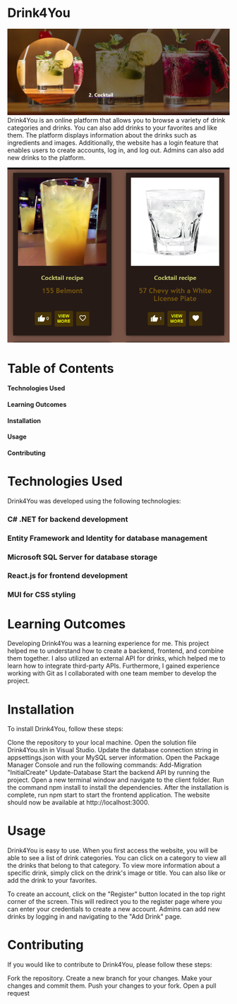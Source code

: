 # Drink4You
![CategotyExample](https://github.com/Mishanschi/Drink4You/blob/misha/Screenshot_1.png)
Drink4You is an online platform that allows you to browse a variety of drink categories and drinks. You can also add drinks to your favorites and like them. The platform displays information about the drinks such as ingredients and images. Additionally, the website has a login feature that enables users to create accounts, log in, and log out. Admins can also add new drinks to the platform.

 <img src=https://github.com/Mishanschi/Drink4You/blob/misha/Screenshot_2.png class="img-class">



# Table of Contents
#### Technologies Used
#### Learning Outcomes
#### Installation
#### Usage
#### Contributing

# Technologies Used
Drink4You was developed using the following technologies:

### C# .NET for backend development
### Entity Framework and Identity for database management
### Microsoft SQL Server for database storage
### React.js for frontend development
### MUI for CSS styling
# Learning Outcomes
Developing Drink4You was a learning experience for me. This project helped me to understand how to create a backend, frontend, and combine them together. I also utilized an external API for drinks, which helped me to learn how to integrate third-party APIs. Furthermore, I gained experience working with Git as I collaborated with one team member to develop the project.

# Installation
To install Drink4You, follow these steps:

Clone the repository to your local machine.
Open the solution file Drink4You.sln in Visual Studio.
Update the database connection string in appsettings.json with your MySQL server information.
Open the Package Manager Console and run the following commands:
Add-Migration "InitialCreate"
Update-Database
Start the backend API by running the project.
Open a new terminal window and navigate to the client folder.
Run the command npm install to install the dependencies.
After the installation is complete, run npm start to start the frontend application.
The website should now be available at http://localhost:3000.
# Usage
Drink4You is easy to use. When you first access the website, you will be able to see a list of drink categories. You can click on a category to view all the drinks that belong to that category. To view more information about a specific drink, simply click on the drink's image or title. You can also like or add the drink to your favorites.

To create an account, click on the "Register" button located in the top right corner of the screen. This will redirect you to the register page where you can enter your credentials to create a new account. Admins can add new drinks by logging in and navigating to the "Add Drink" page.

# Contributing
If you would like to contribute to Drink4You, please follow these steps:

Fork the repository.
Create a new branch for your changes.
Make your changes and commit them.
Push your changes to your fork.
Open a pull request



